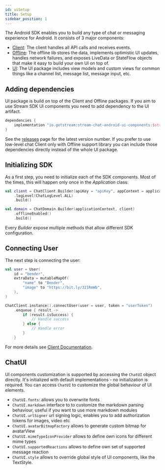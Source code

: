 ```yaml
---
id: uiSetup
title: Setup
sidebar_position: 1
---
```


The Android SDK enables you to build any type of chat or messaging experience for Android. It consists of 3 major components:
* [Client](https://github.com/GetStream/stream-chat-android/tree/main/stream-chat-android-client): The client handles all API calls and receives events.
* [Offline](https://github.com/GetStream/stream-chat-android/tree/main/stream-chat-android-offline): The offline lib stores the data, implements optimistic UI updates, handles network failures, and exposes LiveData or StateFlow objects that make it easy to build your own UI on top of.
* [UI](https://github.com/GetStream/stream-chat-android/tree/main/stream-chat-android-ui-components): The UI package includes view models and custom views for common things like a channel list, message list, message input, etc.

## Adding dependencies
UI package is build on top of the Client and Offline packages. If you aim to use Stream SDK UI components you need to add dependency to the UI artifact. 
```kotlin
dependencies {
    implementation "io.getstream:stream-chat-android-ui-components:$stream_version"
}

```
See the [releases](https://github.com/GetStream/stream-chat-android/releases) page for the latest version number.
If you prefer to use low-level chat Client only with Offline support library you can include those dependencies directly instead of the whole UI package.

## Initializing SDK
As a first step, you need to initialize each of the SDK components. Most of the times, this will happen only once in the _Application_ class:
```kotlin
val client = ChatClient.Builder(apiKey = "apiKey", appContext = applicationContext)
    .logLevel(ChatLogLevel.ALL)
    .build()

val domain = ChatDomain.Builder(applicationContext, client)
    .offlineEnabled()
    .build()
```
Every _Builder_ expose multiple methods that allow different SDK configuration.

## Connecting User
The next step is connecting the user:
```kotlin
val user = User(
    id = "bender",
    extraData = mutableMapOf(
        "name" to "Bender",
        "image" to "https://bit.ly/321RmWb",
    ),
)

ChatClient.instance().connectUser(user = user, token = "userToken")
    .enqueue { result ->
        if (result.isSuccess) {
            // Handle success
        } else {
            // Handle error
        }
    }
```
For more details see [Client Documentation](../client/setup/clientConnectingUser).

## ChatUI
UI components customization is supported by accessing the `ChatUI` object directly. It's initialized with default implementations - no initialization is required.
You can access `ChatUI` to customize the global behaviour of UI elements.
 * `ChatUI.fonts`: allows you to overwrite fonts
 * `ChatUI.markdown` interface to to customize the markdown parsing behaviour, useful if you want to use more markdown modules
 * `ChatUI.urlSigner` url signing logic, enables you to add authorization tokens for images, video etc
 * `ChatUI.avatarBitmapFactory` allows to generate custom bitmap for avatarView
 * `ChatUI.mimeTypeIconProvider` allows to define own icons for different mime types
 * `ChatUI.supportedReactions` allows to define own set of supported message reaction
 * `ChatUI.style` allows to override global style of UI components, like the TextStyle.
